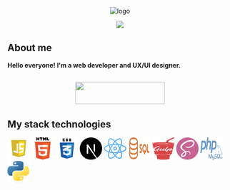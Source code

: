 <p align="center">
  <img width="800px" src="https://assets-global.website-files.com/608a88369ffab4f5de1ed321/63f35253b68fbb93f5aedf7b_JavaScript-code.jpeg" alt="logo" />
</p>


<p align="center"> <img src="https://user-images.githubusercontent.com/120065120/212209674-07b3685e-1127-4f42-9871-3a423d343fa2.svg" /> </p>


## About me


<strong>
  Hello everyone! I'm a web developer and UX/UI designer.
</strong>

##

<p align="center">
   <a href="https://www.behance.net/kostekhuszcza">
     <img width="200px" height="50px" src="https://img.shields.io/badge/Behance-black?style=for-the-badge&logo=Behance&logoColor=white"/>
  </a>
</p>


## My stack technologies

<div>
  <img width="50px" height="50px" src="./logo/js.webp" alt="js" >
  <img width="50px" height="50px" src="./logo/html.png" alt="html" >
  <img width="50px" height="50px" src="./logo/css.webp" alt="css" >
  <img width="50px" height="50px" src="./logo/next.png" alt="next" >
  <img width="50px" height="50px" src="./logo/react.webp" alt="react" >
  <img width="50px" height="50px" src="./logo/sql.png" alt="sql" >
  <img width="50px" height="50px" src="./logo/gulp.png" alt="gulp" >
  <img width="50px" height="50px" src="./logo/scss.webp" alt="scss" >
  <img width="50px" height="50px" src="./logo/php.png" alt="php" >
  <img width="50px" height="50px" src="./logo/python.png" alt="py" >
</div>




<!--
**Konstans8/Konstans8** is a ✨ _special_ ✨ repository because its `README.md` (this file) appears on your GitHub profile.

Here are some ideas to get you started:

- 🔭 I’m currently working on ...
- 🌱 I’m currently learning ...
- 👯 I’m looking to collaborate on ...
- 🤔 I’m looking for help with ...
- 💬 Ask me about ...
- 📫 How to reach me: ...
- 😄 Pronouns: ...
- ⚡ Fun fact: ...
-->

